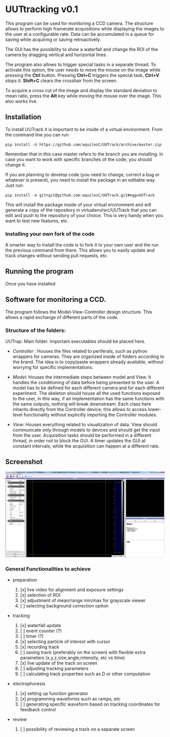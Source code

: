 # UUTtracking v0.1 #
This program can be used for monitoring a CCD camera. The structure allows to perform high framerate acquisitions while displaying the images to the user at a configurable rate. Data can be accumulated in a queue for saving while acquiring or saving retroactively. 

The GUI has the possibility to show a waterfall and change the ROI of the camera by dragging vertical and horizontal lines. 

The program also allows to trigger special tasks in a separate thread. To activate this option, the user needs to move the mouse on the image while pressing the **Ctrl** button. Pressing **Ctrl+C** triggers the special task, **Ctrl+V** stops it. **Shift+C**  clears the crosshair from the screen. 

To acquire a cross cut of the image and display the standard deviation to mean ratio, press the **Alt** key while moving the mouse over the image. This also works live.

## Installation ##
To install UUTrack it is important to be inside of a virtual environment. From the command line you can run 

```
pip install -U https://github.com/aquilesC/UUTrack/archive/master.zip
```
Remember that in this case master refers to the branch you are installing. In case you want to work with specific branches of the code, you should change it. 

If you are planning to develop code (you need to change, correct a bug or whatever is present), you need to install the package in an editable way. Just run:

```
pip install -e git+git@github.com:aquilesC/UUTrack.git#egg=UUTrack 
```

This will install the package inside of your virtual environment and will generate a copy of the repository in virtualenv/src/UUTrack that you can edit and push to the repository of your choice. This is very handy when you want to test new features, etc.

### Installing your own fork of the code ###
A smarter way to install the code is to fork it to your own user and the run the previous command from there. This allows you to easily update and track changes without sending pull requests, etc.

## Running the program ##
Once you have installed


## Software for monitoring a CCD. ##
The program follows the Model-View-Controller design structure. This allows a rapid exchange of different parts of the code.


### Structure of the folders: ###
UUTrap: Main folder. Important executables should be placed here.

* _Controller_ : Houses the files related to periferals, such as python wrappers for cameras. They are organized inside of folders according to the brand. The idea is to copy/paste wrappers already available, without worrying for specific implementations.

* _Model_: Houses the intermediate steps between model and View. It handles the conditioning of data before being presented to the user. A model has to be defined for each different camera and for each different experiment. The skeleton should house all the used functions exposed to the user, in this way, if an implementation has the same functions with the same outputs, nothing will break downstream. Each class here inherits directly from the Controller device; this allows to access lower-level functionality without explicitly importing the Controller modules.

* _View_: Houses everything related to visualization of data. View should communicate only through models to devices and should get the input from the user. Acquisition tasks should be performed in a different thread, in order not to block the GUI. A timer updates the GUI at constant intervals, while the acquisition can happen at a different rate.

## Screenshot ##

![Alt text](docs/resources/screenshot.png?raw=true "Optional Title")

### General Functionalities to achieve ###

* preparation

	1. [x] live video for alignment and exposure settings
	2. [x] selection of ROI
	3. [x] adjustment of mean/range min/max for grayscale viewer
	4. [ ] selecting background correction option

* tracking

	1. [x] waterfall update
	2. [ ] event counter (?)
	3. [ ] timer (?)
	4. [x] selecting particle of interest with cursor
	5. [x] recording track
	6. [ ] saving track (preferably on the screen) with flexible extra parameters (x,y,z,size,angle,intensity, etc vs time)
	7. [x] live update of the track on screen 
	8. [ ] adjusting tracking parameters
	9. [ ] calculating track properties such as D or other computation

* electrophoresis

	1. [x] setting up function generator
	2. [x] programming waveforms such as ramps, etc
	3. [ ] generating specific waveform based on tracking coordinates for feedback control

* review

	1. [ ]  possibility of reviewing a track on a separate screen

